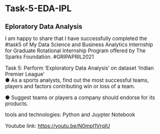 # Task-5-EDA-IPL
## Eploratory Data Analysis

<big>
  I am happy to share that I have successfully completed the #task5
of My Data Science and Business Analytics Internship for
Graduate Rotational Internship Program offered by The Sparks Foundation.
#GRIPAPRIL2021 
  
Task 5: Perform ‘Exploratory Data Analysis’ on dataset ‘Indian Premier League’<br/>
● As a sports analysts, find out the most successful teams, players and factors contributing win or loss of a team.<br/>
  
● Suggest teams or players a company should endorse for its products.<br/>

tools and technologies: Python and Juypter Notebook<br/>

Youtube link: https://youtu.be/N0mpI1VrqIU
</big>
